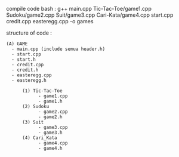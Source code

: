 compile code bash : g++ main.cpp Tic-Tac-Toe/game1.cpp Sudoku/game2.cpp Suit/game3.cpp Cari-Kata/game4.cpp start.cpp credit.cpp easteregg.cpp -o games

structure of code :

    (A) GAME
      - main.cpp (include semua header.h) 
      - start.cpp
      - start.h
      - credit.cpp
      - credit.h
      - easteregg.cpp
      - easteregg.h

          (1) Tic-Tac-Toe
                - game1.cpp
                - game1.h
          (2) Sudoku
                - game2.cpp
                - game2.h
          (3) Suit
                - game3.cpp
                - game3.h
          (4) Cari_Kata
                - game4.cpp
                - game4.h
